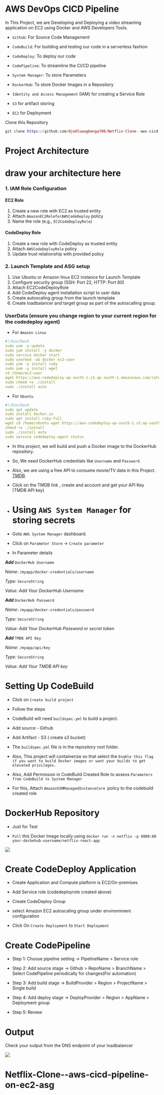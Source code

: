 # AWS DevOps CICD Pipeline

In This Project, we are Developing and Deploying a video streaming application on EC2 using Docker and AWS Developers Tools.

* `Github`: For Source Code Management

* `CodeBuild`: For building and testing our code in a serverless fashion

* `CodeDeploy`: To deploy our code

* `CodePipeline`: To streamline the CI/CD pipeline

* `System Manager`: To store Parameters

* `DockerHub`: To store Docker Images in a Repository

* `Identity and Access Management` (IAM) for creating a Service Role

* `S3` for artifact storing

* `EC2` for Deployment

Clone this Repository

```elixir
git clone https://github.com/OjoOluwagbenga700/Netflix-Clone--aws-cicd-pipeline-on-ec2.git
```

# **Project Architecture**

# **draw your architecture here**


### 1. IAM Role Configuration

#### EC2 Role
1. Create a new role with EC2 as trusted entity
2. Attach `AmazonEC2RoleforAWSCodeDeploy` policy
3. Name the role (e.g., `EC2CodeDeployRole`)

#### CodeDeploy Role
1. Create a new role with CodeDeploy as trusted entity
2. Attach `AWSCodeDeployRole` policy
4. Update trust relationship with provided policy

### 2. Launch Template and ASG setup

1. Use Ubuntu or Amazon linux  EC2 instance for Launch Template
2. Configure security group (SSH: Port 22, HTTP: Port 80)
3. Attach EC2CodeDeployRole
4. Add CodeDeploy agent installation script to user data
5. Create autoscaling group from the launch template
6. Create loadbalancer and target group as part of the autoscalling group.

### UserData (ensure you change region to your current region for the codedeploy agent)
* For `Amazon Linux`
```yaml
#!/bin/bash
sudo yum -y update
sudo yum install -y docker
sudo service docker start
sudo usermod -aG docker ec2-user
sudo yum -y install ruby
sudo yum -y install wget
cd /home/ec2-user
wget https://aws-codedeploy-ap-south-1.s3.ap-south-1.amazonaws.com/latest/install
sudo chmod +x ./install
sudo ./install auto
```

* For `Ubuntu`
```yaml
#!/bin/bash
sudo apt update
sudo install docker.io
sudo apt install ruby-full
wget cd /home/ubuntu wget https://aws-codedeploy-ap-south-1.s3.ap-south-1.amazonaws.com/latest/install
chmod +x ./install
sudo ./install auto
sudo service codedeploy-agent status
```

* In this project, we will build and push a Docker image to the DockerHub repository.

* So, We need DockerHub credentials like `Username` and `Password`.

* Also, we are using a free API to consume movie/TV data in this Project. [TMDB](https://www.themoviedb.org/).
* Click on the TMDB link , create and account and get your API Key (TMDB API key)

* # **Using** `AWS System Manager` for storing secrets

* Goto `AWS System Manager` dashboard.

* Click on `Parameter Store` -&gt; `Create parameter`

* In Parameter details

***Add*** `DockerHub Username`

*Name:* `/myapp/docker-credentials/username`

*Type:* `SecureString`

*Value: Add Your DockerHub Username*

***Add*** `DockerHub Password`

*Name:* `/myapp/docker-credentials/password`

*Type:* `SecureString`

*Value: Add Your DockerHub Password or secret token*

***Add*** `TMDB API Key`

*Name:* `/myapp/api/key`

*Type:* `SecureString`

*Value: Add Your TMDB API key*

# **Setting Up CodeBuild**

* Click on `Create build project`

* Follow the steps

* CodeBuild will need `buildspec.yml` to build a project.
  
* Add source - Github
  
* Add Artifact - S3 ( create s3 bucket)

* The `buildspec.yml` file is in the repository root folder.

* Also, This project will containerize so that select the `Enable this flag if you want to build Docker images or want your builds to get elevated privileges.`

* Also, Add Permission in CodeBuild Created Role to assess `Parameters from CodeBuild to System Manager`

* For this, Attach `AmazonSSMManagedInstanceCore `policy to the codebuild created role


# **DockerHub Repository**

* Just for Test

* `Pull` this Docker Image locally using `docker run -n netflix -p 8080:80 your-dockehub-username/netflix-react-app`

![](https://miro.medium.com/v2/resize:fit:802/1*84WPkjw5a1ddu8QS7Brx7g.png)

# **Create CodeDeploy Application**

* Create Application and Compute platform is EC2/On-premises
  
* Add Service role (codedeployrole created above)
  
* Create CodeDeploy Group
  
* select  Amazon EC2 autoscaling group under environmnent configuration

* Click On `Create Deployment` to `Start Deployment`


# **Create CodePipeline**

* Step 1: Choose pipeline setting -&gt; PipelineName &gt; Service role

* Step 2: Add source stage -&gt; Github &gt; RepoName &gt; BranchName &gt; Select CodePipeline periodically for changes(For automation)

* Step 3: Add build stage -&gt; BuildProvider &gt; Region &gt; ProjectName &gt; Single build

* Step 4: Add deploy stage -&gt; DeployProvider &gt; Region &gt; AppName &gt; Deployment group

* Step 5: Review



# **Output**

Check your output from the DNS endpoint of your loadbalancer

![](https://miro.medium.com/v2/resize:fit:1146/1*AXXMABbwjT5zFi5zibzP5A.png)


# Netflix-Clone--aws-cicd-pipeline-on-ec2-asg
